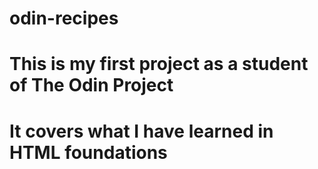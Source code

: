 # odin-recipes
# This is my first project as a student of The Odin Project
# It covers what I have learned in HTML foundations